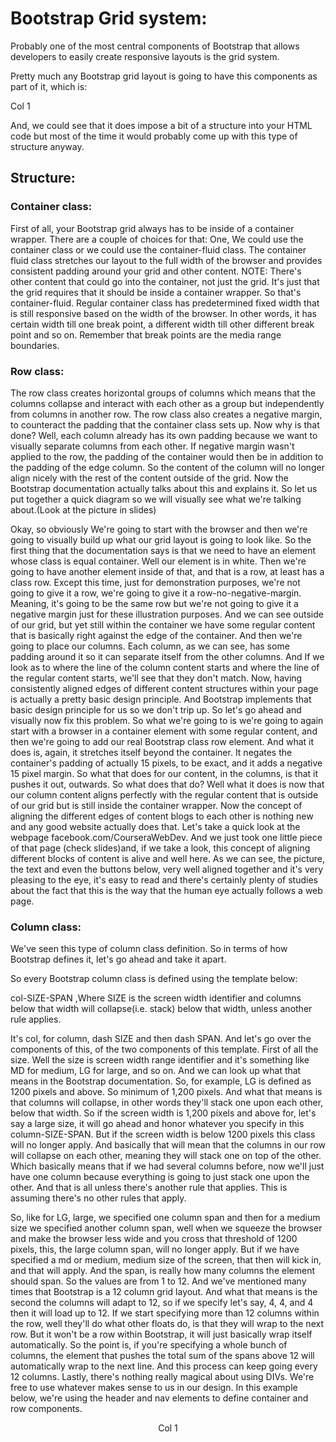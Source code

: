 # Bootstrap Grid system:
Probably one of the most central components of Bootstrap that allows developers to easily create responsive layouts is the grid system. 

Pretty much any Bootstrap grid layout is going to have this components as part of it, which is:

<div class = "container">
    <div class = "row">
        <div class = "col-md-4">Col 1
        </div>
    </div>
</div>

And, we could see that it does impose a bit of a structure into your HTML code but most of the time it would probably come up with this type of structure anyway. 
## Structure:
### Container class:
First of all, your Bootstrap grid always has to be inside of a container wrapper. There are a couple of choices for that: 
One, We could use the container class or we could use the container-fluid class. 
The container fluid class stretches our layout to the full width of the browser and provides consistent padding around your grid and other content. 
NOTE: There's other content that could go into the container, not just the grid. It's just that the grid requires that it should be inside a container wrapper. 
So that's container-fluid. 
Regular container class has predetermined fixed width that is still responsive based on the width of the browser. In other words, it has certain width till one break point, a different width till other different break point and so on. 
Remember that break points are the media range boundaries.

### Row class:
The row class creates horizontal groups of columns which means that the columns collapse and interact with each other as a group but independently from columns in another row. 
The row class also creates a negative margin, to counteract the padding that the container class sets up. Now why is that done? 
Well, each column already has its own padding because we want to visually separate columns from each other. If negative margin wasn't applied to the row, the padding of the container would then be in addition to the padding of the edge column. 
So the content of the column will no longer align nicely with the rest of the content outside of the grid. Now the Bootstrap documentation actually talks about this and explains it. 
So let us put together a quick diagram so we will visually see what we're talking about.(Look at the picture in slides)

Okay, so obviously We're going to start with the browser and then we're going to visually build up what our grid layout is going to look like. 
So the first thing that the documentation says is that we need to have an element whose class is equal container. Well our element is in white. 
Then we're going to have another element inside of that, and that is a row, at least has a class row. Except this time, just for demonstration purposes, we're not going to give it a row, we're going to give it a row-no-negative-margin. 
Meaning, it's going to be the same row but we're not going to give it a negative margin just for these illustration purposes. 
And we can see outside of our grid, but yet still within the container we have some regular content that is basically right against the edge of the container. 
And then we're going to place our columns. Each column, as we can see, has some padding around it so it can separate itself from the other columns. 
And If we look as to where the line of the column content starts and where the line of the regular content starts, we'll see that they don't match. 
Now, having consistently aligned edges of different content structures within your page is actually a pretty basic design principle. 
And Bootstrap implements that basic design principle for us so we don't trip up. So let's go ahead and visually now fix this problem. 
So what we're going to is we're going to again start with a browser in a container element with some regular content, and then we're going to add our real Bootstrap class row element. 
And what it does is, again, it stretches itself beyond the container. It negates the container's padding of actually 15 pixels, to be exact, and it adds a negative 15 pixel margin. 
So what that does for our content, in the columns, is that it pushes it out, outwards. So what does that do? 
Well what it does is now that our column content aligns perfectly with the regular content that is outside of our grid but is still inside the container wrapper. Now the concept of aligning the different edges of content blogs to each other is nothing new and any good website actually does that. 
Let's take a quick look at the webpage facebook.com/CourseraWebDev. And we just took one little piece of that page (check slides)and, if we take a look, this concept of aligning different blocks of content is alive and well here. 
As we can see, the picture, the text and even the buttons below, very well aligned together and it's very pleasing to the eye, it's easy to read and there's certainly plenty of studies about the fact that this is the way that the human eye actually follows a web page.

### Column class:
We've seen this type of column class definition. So in terms of how Bootstrap defines it, let's go ahead and take it apart.

So every Bootstrap column class is defined using the template below:

col-SIZE-SPAN 
,Where SIZE is the screen width identifier and columns below that width will collapse(i.e. stack) below that width, unless another rule applies.

It's col, for column, dash SIZE and then dash SPAN. And let's go over the components of this, of the two components of this template. 
First of all the size. Well the size is screen width range identifier and it's something like MD for medium, LG for large, and so on. 
And we can look up what that means in the Bootstrap documentation. So, for example, LG is defined as 1200 pixels and above. 
So minimum of 1,200 pixels. And what that means is that columns will collapse, in other words they'll stack one upon each other, below that width. 
So if the screen width is 1,200 pixels and above for, let's say a large size, it will go ahead and honor whatever you specify in this column-SIZE-SPAN. 
But if the screen width is below 1200 pixels this class will no longer apply. 
And basically that will mean that the columns in our row will collapse on each other, meaning they will stack one on top of the other. 
Which basically means that if we had several columns before, now we'll just have one column because everything is going to just stack one upon the other. 
And that is all unless there's another rule that applies. This is assuming there's no other rules that apply. 

So, like for LG, large, we specified one column span and then for a medium size we specified another column span, well when we squeeze the browser and make the browser less wide and you cross that threshold of 1200 pixels, this, the large column span, will no longer apply. 
But if we have specified a md or medium, medium size of the screen, that then will kick in, and that will apply. 
And the span, is really how many columns the element should span. So the values are from 1 to 12. 
And we've mentioned many times that Bootstrap is a 12 column grid layout. And what that means is the second the columns will adapt to 12, so if we specify let's say, 4, 4, and 4 then it will load up to 12. 
If we start specifying more than 12 columns within the row, well they'll do what other floats do, is that they will wrap to the next row. But it won't be a row within Bootstrap, it will just basically wrap itself automatically. So the point is, if you're specifying a whole bunch of columns, the element that pushes the total sum of the spans above 12 will automatically wrap to the next line. And this process can keep going every 12 columns. Lastly, there's nothing really magical about using DIVs. We're free to use whatever makes sense to us in our design. 
In this example below, we're using the header and nav elements to define container and row components. 
<header class = "container">
    <nav class = "row">
        <div class = "col-md-4">Col 1
        </div>
    </div>
</div>